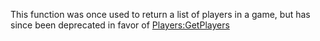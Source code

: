 This function was once used to return a list of players in a game, but has since been deprecated in favor of [Players:GetPlayers](https://developer.roblox.com/en-us/api-reference/function/Players/GetPlayers)